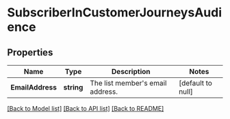 # SubscriberInCustomerJourneysAudience

## Properties
Name | Type | Description | Notes
------------ | ------------- | ------------- | -------------
**EmailAddress** | **string** | The list member&#39;s email address. | [default to null]

[[Back to Model list]](../README.md#documentation-for-models) [[Back to API list]](../README.md#documentation-for-api-endpoints) [[Back to README]](../README.md)


